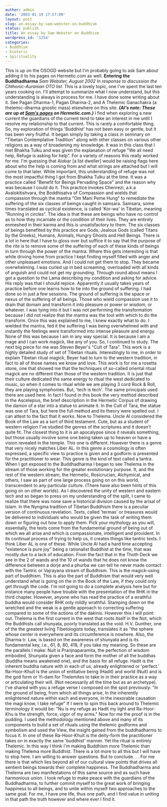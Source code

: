 ```yaml
---
author: admin
date: '2003-01-19 17:57:00'
layout: post
slug: an-essay-by-sam-webster-on-buddhism
status: publish
title: An essay by Sam Webster on Buddhism
wordpress_id: '1254'
categories:
- Buddhism
- Esoteric
- Spirituality
---
```


This is up on the OSOGD website but I'm probably going to ask Sam about
adding it to his pages on Hermetic.com as well. **Entering the
Buddhadharma** *Sam Webster, August 2002* *In response to discussion the
Chthonic-Auranian OTO list.* This is a lovely topic, one I've spent the
last ten years cooking on. I'll attempt to summarize what I now
understand, but this understanding is always in process for me. I have
done some writing about it. See Pagan Dharma-1, Pagan Dharma-2, and A
Thelemic Ganachakra (a thelemic-dharma gnostic mass) elsewhere on this
site. ***(Al's note: These are up at [Sam's
pages](http://www.hermetic.com/webster/) on Hermetic.com.)*** I find
when exploring a new current the guardians of the current tend to take
an interest in me until I resolve my relationship to that current. This
is rarely a comfortable thing. So, my exploration of things 'Buddhist'
has not been easy or gentle, but it has been very fruitful. It began
simply by taking a class in seminary on "Tibetan Contemplative
Tradition" along with other classes on various other religions as a way
of broadening my knowledge. It was in this class that I met Bhakha Tulku
and was given the explanation of refuge "We all need help, Refuge is
asking for help". For a variety of reasons this really worked for me.
I'm guessing that Alobar [a list dweller] would be raising flags here
about who the help is coming from and what strings are attached but I
will come to that later. While important, this understanding of refuge
was not the most impactful thing I got from Bhakha Tulku at the time. It
was a practice called "Benefit for Beings Pervading Space" and the
reason why was because I could do it. This practice invokes Chenrezi,
a.k.a Avalokitishvara, the Boddhisatva of Compassion and wields that
compassion through the mantra "Om Mani Peme Hung" to remediate the
suffering of the six classes of beings caught in samsara. Samsara, some
times translated as cyclical existence, is called 'Kor-wa' in Tibetan,
meaning "Running in circles". The idea is that these are beings who have
no control as to how they incarnate or the condition of their lives.
They are entirely enmeshed in their karma and this is unsatisfactory to
them. The six classes of beings benefited by this practice are Gods,
Jealous Gods (called Titans by the Greeks), Humans, Animals, Hungry
Ghosts and Hell Beings. There is a lot in here that I have to gloss over
but suffice it to say that the purpose of the rite is to remove some of
the suffering of each of these kinds of beings in turn through the power
of the mantra. Where this gets interesting is that while driving home
from practice I kept finding myself filled with anger and other
unpleasant emotions. And I could not get them to stop. They became
overwhelming. I was curled up in bed screaming, overloaded with all
kinds of anguish and could not get my grounding. Through round about
means I got a question to the Lama describing my condition and asking
for advice. His reply was that I should rejoice. Apparently it usually
takes years of practice before one learns how to tie into the ground of
suffering. I had done so in just a few sessions. The ground of suffering
is the space or nexus of the suffering of all beings. Those who wield
compassion use it to drain that domain and transform it into pleasure or
power or wisdom, or whatever. I was tying into it but I was not
performing the transformation because I did not realize that the mantra
was the tool with which to do the transform. Once this was explained to
me, I knew exactly what to do. I wielded the mantra, fed it the
suffering I was being overwhelmed with and instantly the feelings were
transformed into intense pleasure and energy. None of this was because I
am in any way special. It is because I am a mage and I can work magick,
like any of you. So, I continued to study. The next big piece for me was
Steven Beyer's "Cult of Tara". This work is a highly detailed study of
set of Tibetan rituals. Interestingly to me, in order to explain Tibetan
ritual magick, Beyer had to turn to the western tradition, in fact to
all of those names we know and love. This work is for me a rosetta
stone, one that showed me that the techniques of so-called oriental
ritual magick are no different than those of the western tradition. It
is just that their culture dedicated the same energy to ritual the west
dedicated to music, so when it comes to ritual while we are playing 3
cord Rock & Roll, they are playing symphonies. But, 'tech is tech'. The
same principals used there are used here. In fact I found in this book
the very method described in the Ascelepius, the brief description in
the Hermetic Corpus of drawing the damon of a star into a statue to
animate it. In the Cult of Tara, the statue was one of Tara, but here
the full method and its theory were spelled out. I can attest to the
fact that it works. Now to Thelema. Uncle Al considered the Book of the
Law as a sort of third testament. Cute, but as a student of western
religion I've studied the genres of the scriptures and it doesn't quite
fit. The closest thing to it is an apocalypse since it reveals
something, but those usually involve some one being taken up to heaven
or have a vision revealed in the temple. This one is different. However
there is a genre that very nicely matches Liber AL. In this genre a
cosmology is often expressed, a specific view to practice is given and a
godform is presented for the practitioner to wear. This genre is the
kind of text called a tantra. When I got exposed to the Buddhadharma I
began to see Thelema in the stream of those working for the greater
evolutionary purpose. It, and the rest of the western stream, the
Hermetic, Rosicrucian, Alchymical, and others, I saw as part of one
large process going on on this world, transcendent to any particular
culture. (There have also been hints of this going on on other worlds).
As I discovered the unity of western and eastern tech and so began to
press on my understanding of the split, I came to realize that there was
none save a historical division caused by the arisal of Islam. In the
Nyngma tradition of Tibetan Buddhism there is a peculiar version of
continuous revelation. Texts, called 'termas' or treasures would be
delivered to individuals who would be given the task of writing them
down or figuring out how to apply them. Pick your mythology as you will,
essentially, the texts come from the fundamental ground of being out of
which we all arise and which is compassionate, intelligent and
provident. In its continual process of trying to help us, it creates
things like tantric texts. I think Liber AL is one of these. While Uncle
Al had a hard time accepting "existence is pure joy" being a rationalist
Buddhist at the time, that was mostly due to a lack of education. From
the fact that in the Thoth Deck we see in the 2 of wands and the 10 of
wands that he does not know the difference between a dorje and a phurba
we can tell he never made contact with the Tantric or Vajrayana stream
of Buddhism. This is the magick-using part of buddhism. This is also the
part of Buddhism that would very well understand what is going on the in
the Book of the Law, if they could only get through the code. I'm not
going to do a complete analysis here but for instance many people have
trouble with the presentation of the RHK in the third chapter. However,
anyone who has read the practice of a wrathful buddha would consider RHK
only mildly wrathful. Stamping down on the wretched and the weak is a
gentle approach to correcting suffering compared to some of the actions
of the dakinis. However this I will point out. Thelema is the first
current in the west that roots itself in the Not, which the Buddhists
call shunyata, poorly translated as the void. H.V. Gunther, one of the
the greatest living Tibetologists today, translates it as "the sphere
whose center is everywhere and its circumference is nowhere. Also, the
Dharma tr. Law, is based on the awareness of shunyata and is its
fundamental key, i.e., 61, 8, 80, 418, if you take my meaning. So these
are the parallels I make: Nuit is Pranjnaparamita, the perfection of
wisdom embodied, Shunyata given a face and form the mother of all the
buddhas (buddha means awakened one), and the basis for all refuge. Hadit
is the inherent buddha nature with in each of us, already enlightened or
'perfect.' Ra-Hoor-Khuit is the union of entitative being (Hadit) and
world (Nuit) and is the god form or Yi-dam for Thelemites to take in in
their practice as a way or articulating their will. (Not necessarily all
the time but as an archetype). I've shared with you a refuge verse I
composed on the spot previously: "In the ground of being, from which all
things arise, In the inherently enlightened nature within each and
everyone, In the inexorable causation the magi know, I take refuge" If I
were to spin this back around to Thelemic terminology it would be: "Nu
is my refuge as Hadit my light and Ra-Hoor-Khu is the strength, force,
vigor of my arms." Now for me the proof is in the pudding. I used the
methodology mentioned above and many of its components to build a set of
rituals using the thelemic godforms and symbolism and used the View, the
insight gained from the buddhadharms to focus it. In one of these
Ra-Hoor-Khuit is the deity-form the practitioner takes on in exactly the
same 'buddhist' manner. Yet the ritual is entirely Thelemic. In this way
I think I'm making Buddhism more Thelemic than making Thelema more
Buddhist. There is a lot more to all this but I will have to stop here.
I am willing to answer questions. But to conclude. . . For me there is
that which lies beyond all of our cultural view points that drives all
sentient beings towards their complete happiness. The Buddhadharma and
Thelema are two manifestations of this same source and as such have
harmonious union. I took refuge to make peace with the guardians of the
Buddhadharma, to further commit myself to the great work of bringing
happiness to all beings, and to unite within myself two approaches to
the same goal. For me, I have one life, thus one path, and I find value
in uniting in that path the truth however and where ever I find it.
